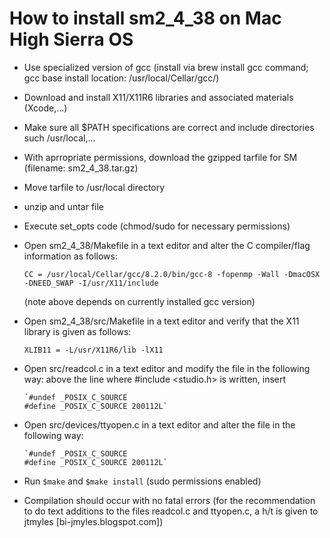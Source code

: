 # How to install sm2_4_38 on Mac High Sierra OS
- Use specialized version of gcc (install via brew install gcc command; gcc base install location: /usr/local/Cellar/gcc/)
- Download and install X11/X11R6 libraries and associated materials (Xcode,...)
- Make sure all $PATH specifications are correct and include directories such /usr/local,...
- With aprropriate permissions, download the gzipped tarfile for SM (filename: sm2_4_38.tar.gz)
- Move tarfile to /usr/local directory
- unzip and untar file
- Execute set_opts code (chmod/sudo for necessary permissions)
- Open sm2_4_38/Makefile in a text editor and alter the C compiler/flag information as follows:

  `CC = /usr/local/Cellar/gcc/8.2.0/bin/gcc-8 -fopenmp -Wall -DmacOSX -DNEED_SWAP -I/usr/X11/include`
  
  (note above depends on currently installed gcc version)
- Open sm2_4_38/src/Makefile in a text editor and verify that the X11 library is given as follows:

  `XLIB11 = -L/usr/X11R6/lib -lX11`
  
- Open src/readcol.c in a text editor and modify the file in the following way:
  above the line where #include <studio.h> is written, insert 
  
      `#undef _POSIX_C_SOURCE
      #define _POSIX_C_SOURCE 200112L`
      
- Open src/devices/ttyopen.c in a text editor and alter the file in the following way:   

      `#undef _POSIX_C_SOURCE
      #define _POSIX_C_SOURCE 200112L`
      
- Run `$make` and `$make install` (sudo permissions enabled)
- Compilation should occur with no fatal errors
(for the recommendation to do text additions to the files readcol.c and ttyopen.c, a h/t is given to jtmyles [bi-jmyles.blogspot.com])
